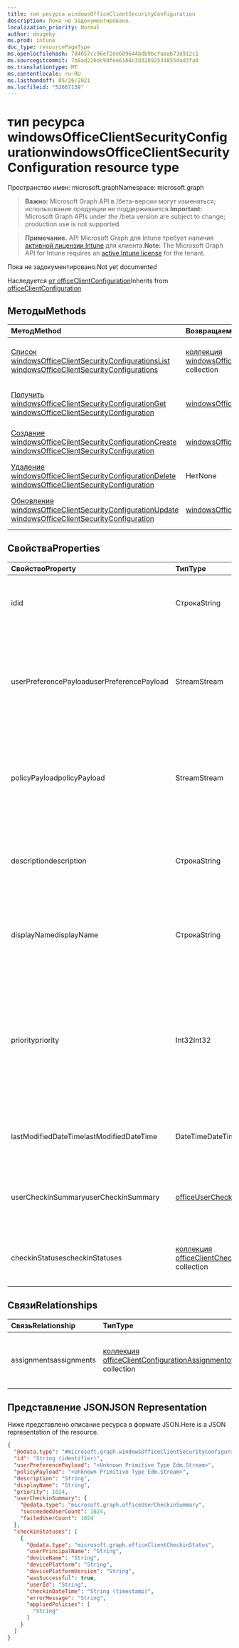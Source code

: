```yaml
---
title: тип ресурса windowsOfficeClientSecurityConfiguration
description: Пока не задокументировано.
localization_priority: Normal
author: dougeby
ms.prod: intune
doc_type: resourcePageType
ms.openlocfilehash: 704057cc96ef2de609644bdb9bcfaaab73d912c1
ms.sourcegitcommit: 7b8ad226dc9dfee61b8c3d32892534855dad3fa0
ms.translationtype: MT
ms.contentlocale: ru-RU
ms.lasthandoff: 05/26/2021
ms.locfileid: "52667139"
---
```

# <a name="windowsofficeclientsecurityconfiguration-resource-type"></a><span data-ttu-id="7ab13-103">тип ресурса windowsOfficeClientSecurityConfiguration</span><span class="sxs-lookup"><span data-stu-id="7ab13-103">windowsOfficeClientSecurityConfiguration resource type</span></span>

<span data-ttu-id="7ab13-104">Пространство имен: microsoft.graph</span><span class="sxs-lookup"><span data-stu-id="7ab13-104">Namespace: microsoft.graph</span></span>

> <span data-ttu-id="7ab13-105">**Важно:** Microsoft Graph API в /бета-версии могут изменяться; использование продукции не поддерживается.</span><span class="sxs-lookup"><span data-stu-id="7ab13-105">**Important:** Microsoft Graph APIs under the /beta version are subject to change; production use is not supported.</span></span>

> <span data-ttu-id="7ab13-106">**Примечание.** API Microsoft Graph для Intune требует наличия [активной лицензии Intune](https://go.microsoft.com/fwlink/?linkid=839381) для клиента.</span><span class="sxs-lookup"><span data-stu-id="7ab13-106">**Note:** The Microsoft Graph API for Intune requires an [active Intune license](https://go.microsoft.com/fwlink/?linkid=839381) for the tenant.</span></span>

<span data-ttu-id="7ab13-107">Пока не задокументировано.</span><span class="sxs-lookup"><span data-stu-id="7ab13-107">Not yet documented</span></span>

<span data-ttu-id="7ab13-108">Наследуется [от officeClientConfiguration](../resources/intune-cirrus-officeclientconfiguration.md)</span><span class="sxs-lookup"><span data-stu-id="7ab13-108">Inherits from [officeClientConfiguration](../resources/intune-cirrus-officeclientconfiguration.md)</span></span>

## <a name="methods"></a><span data-ttu-id="7ab13-109">Методы</span><span class="sxs-lookup"><span data-stu-id="7ab13-109">Methods</span></span>
|<span data-ttu-id="7ab13-110">Метод</span><span class="sxs-lookup"><span data-stu-id="7ab13-110">Method</span></span>|<span data-ttu-id="7ab13-111">Возвращаемый тип</span><span class="sxs-lookup"><span data-stu-id="7ab13-111">Return Type</span></span>|<span data-ttu-id="7ab13-112">Описание</span><span class="sxs-lookup"><span data-stu-id="7ab13-112">Description</span></span>|
|:---|:---|:---|
|[<span data-ttu-id="7ab13-113">Список windowsOfficeClientSecurityConfigurations</span><span class="sxs-lookup"><span data-stu-id="7ab13-113">List windowsOfficeClientSecurityConfigurations</span></span>](../api/intune-cirrus-windowsofficeclientsecurityconfiguration-list.md)|<span data-ttu-id="7ab13-114">[коллекция windowsOfficeClientSecurityConfiguration](../resources/intune-cirrus-windowsofficeclientsecurityconfiguration.md)</span><span class="sxs-lookup"><span data-stu-id="7ab13-114">[windowsOfficeClientSecurityConfiguration](../resources/intune-cirrus-windowsofficeclientsecurityconfiguration.md) collection</span></span>|<span data-ttu-id="7ab13-115">Список свойств и связей объектов [WindowsOfficeClientSecurityConfiguration.](../resources/intune-cirrus-windowsofficeclientsecurityconfiguration.md)</span><span class="sxs-lookup"><span data-stu-id="7ab13-115">List properties and relationships of the [windowsOfficeClientSecurityConfiguration](../resources/intune-cirrus-windowsofficeclientsecurityconfiguration.md) objects.</span></span>|
|[<span data-ttu-id="7ab13-116">Получить windowsOfficeClientSecurityConfiguration</span><span class="sxs-lookup"><span data-stu-id="7ab13-116">Get windowsOfficeClientSecurityConfiguration</span></span>](../api/intune-cirrus-windowsofficeclientsecurityconfiguration-get.md)|[<span data-ttu-id="7ab13-117">windowsOfficeClientSecurityConfiguration</span><span class="sxs-lookup"><span data-stu-id="7ab13-117">windowsOfficeClientSecurityConfiguration</span></span>](../resources/intune-cirrus-windowsofficeclientsecurityconfiguration.md)|<span data-ttu-id="7ab13-118">Чтение свойств и связей объекта [WindowsOfficeClientSecurityConfiguration.](../resources/intune-cirrus-windowsofficeclientsecurityconfiguration.md)</span><span class="sxs-lookup"><span data-stu-id="7ab13-118">Read properties and relationships of the [windowsOfficeClientSecurityConfiguration](../resources/intune-cirrus-windowsofficeclientsecurityconfiguration.md) object.</span></span>|
|[<span data-ttu-id="7ab13-119">Создание windowsOfficeClientSecurityConfiguration</span><span class="sxs-lookup"><span data-stu-id="7ab13-119">Create windowsOfficeClientSecurityConfiguration</span></span>](../api/intune-cirrus-windowsofficeclientsecurityconfiguration-create.md)|[<span data-ttu-id="7ab13-120">windowsOfficeClientSecurityConfiguration</span><span class="sxs-lookup"><span data-stu-id="7ab13-120">windowsOfficeClientSecurityConfiguration</span></span>](../resources/intune-cirrus-windowsofficeclientsecurityconfiguration.md)|<span data-ttu-id="7ab13-121">Создайте [новый объект WindowsOfficeClientSecurityConfiguration.](../resources/intune-cirrus-windowsofficeclientsecurityconfiguration.md)</span><span class="sxs-lookup"><span data-stu-id="7ab13-121">Create a new [windowsOfficeClientSecurityConfiguration](../resources/intune-cirrus-windowsofficeclientsecurityconfiguration.md) object.</span></span>|
|[<span data-ttu-id="7ab13-122">Удаление windowsOfficeClientSecurityConfiguration</span><span class="sxs-lookup"><span data-stu-id="7ab13-122">Delete windowsOfficeClientSecurityConfiguration</span></span>](../api/intune-cirrus-windowsofficeclientsecurityconfiguration-delete.md)|<span data-ttu-id="7ab13-123">Нет</span><span class="sxs-lookup"><span data-stu-id="7ab13-123">None</span></span>|<span data-ttu-id="7ab13-124">Удаляет [windowsOfficeClientSecurityConfiguration](../resources/intune-cirrus-windowsofficeclientsecurityconfiguration.md).</span><span class="sxs-lookup"><span data-stu-id="7ab13-124">Deletes a [windowsOfficeClientSecurityConfiguration](../resources/intune-cirrus-windowsofficeclientsecurityconfiguration.md).</span></span>|
|[<span data-ttu-id="7ab13-125">Обновление windowsOfficeClientSecurityConfiguration</span><span class="sxs-lookup"><span data-stu-id="7ab13-125">Update windowsOfficeClientSecurityConfiguration</span></span>](../api/intune-cirrus-windowsofficeclientsecurityconfiguration-update.md)|[<span data-ttu-id="7ab13-126">windowsOfficeClientSecurityConfiguration</span><span class="sxs-lookup"><span data-stu-id="7ab13-126">windowsOfficeClientSecurityConfiguration</span></span>](../resources/intune-cirrus-windowsofficeclientsecurityconfiguration.md)|<span data-ttu-id="7ab13-127">Обновление свойств объекта [WindowsOfficeClientSecurityConfiguration.](../resources/intune-cirrus-windowsofficeclientsecurityconfiguration.md)</span><span class="sxs-lookup"><span data-stu-id="7ab13-127">Update the properties of a [windowsOfficeClientSecurityConfiguration](../resources/intune-cirrus-windowsofficeclientsecurityconfiguration.md) object.</span></span>|

## <a name="properties"></a><span data-ttu-id="7ab13-128">Свойства</span><span class="sxs-lookup"><span data-stu-id="7ab13-128">Properties</span></span>
|<span data-ttu-id="7ab13-129">Свойство</span><span class="sxs-lookup"><span data-stu-id="7ab13-129">Property</span></span>|<span data-ttu-id="7ab13-130">Тип</span><span class="sxs-lookup"><span data-stu-id="7ab13-130">Type</span></span>|<span data-ttu-id="7ab13-131">Описание</span><span class="sxs-lookup"><span data-stu-id="7ab13-131">Description</span></span>|
|:---|:---|:---|
|<span data-ttu-id="7ab13-132">id</span><span class="sxs-lookup"><span data-stu-id="7ab13-132">id</span></span>|<span data-ttu-id="7ab13-133">Строка</span><span class="sxs-lookup"><span data-stu-id="7ab13-133">String</span></span>|<span data-ttu-id="7ab13-134">Id политики конфигурации клиента office.</span><span class="sxs-lookup"><span data-stu-id="7ab13-134">Id of the office client configuration policy.</span></span> <span data-ttu-id="7ab13-135">Унаследованный от [officeClientConfiguration](../resources/intune-cirrus-officeclientconfiguration.md)</span><span class="sxs-lookup"><span data-stu-id="7ab13-135">Inherited from [officeClientConfiguration](../resources/intune-cirrus-officeclientconfiguration.md)</span></span>|
|<span data-ttu-id="7ab13-136">userPreferencePayload</span><span class="sxs-lookup"><span data-stu-id="7ab13-136">userPreferencePayload</span></span>|<span data-ttu-id="7ab13-137">Stream</span><span class="sxs-lookup"><span data-stu-id="7ab13-137">Stream</span></span>|<span data-ttu-id="7ab13-138">Параметры параметров JSON строки в двоичном формате, эти значения могут быть переопределены пользователем.</span><span class="sxs-lookup"><span data-stu-id="7ab13-138">Preference settings JSON string in binary format, these values can be overridden by the user.</span></span> <span data-ttu-id="7ab13-139">Унаследованный от [officeClientConfiguration](../resources/intune-cirrus-officeclientconfiguration.md)</span><span class="sxs-lookup"><span data-stu-id="7ab13-139">Inherited from [officeClientConfiguration](../resources/intune-cirrus-officeclientconfiguration.md)</span></span>|
|<span data-ttu-id="7ab13-140">policyPayload</span><span class="sxs-lookup"><span data-stu-id="7ab13-140">policyPayload</span></span>|<span data-ttu-id="7ab13-141">Stream</span><span class="sxs-lookup"><span data-stu-id="7ab13-141">Stream</span></span>|<span data-ttu-id="7ab13-142">Параметры JSON строки JSON в двоичном формате, эти значения не могут быть изменены пользователем.</span><span class="sxs-lookup"><span data-stu-id="7ab13-142">Policy settings JSON string in binary format, these values cannot be changed by the user.</span></span> <span data-ttu-id="7ab13-143">Унаследованный от [officeClientConfiguration](../resources/intune-cirrus-officeclientconfiguration.md)</span><span class="sxs-lookup"><span data-stu-id="7ab13-143">Inherited from [officeClientConfiguration](../resources/intune-cirrus-officeclientconfiguration.md)</span></span>|
|<span data-ttu-id="7ab13-144">description</span><span class="sxs-lookup"><span data-stu-id="7ab13-144">description</span></span>|<span data-ttu-id="7ab13-145">Строка</span><span class="sxs-lookup"><span data-stu-id="7ab13-145">String</span></span>|<span data-ttu-id="7ab13-146">Администратор предоставил описание политики конфигурации клиента office.</span><span class="sxs-lookup"><span data-stu-id="7ab13-146">Admin provided description of the office client configuration policy.</span></span> <span data-ttu-id="7ab13-147">Унаследованный от [officeClientConfiguration](../resources/intune-cirrus-officeclientconfiguration.md)</span><span class="sxs-lookup"><span data-stu-id="7ab13-147">Inherited from [officeClientConfiguration](../resources/intune-cirrus-officeclientconfiguration.md)</span></span>|
|<span data-ttu-id="7ab13-148">displayName</span><span class="sxs-lookup"><span data-stu-id="7ab13-148">displayName</span></span>|<span data-ttu-id="7ab13-149">Строка</span><span class="sxs-lookup"><span data-stu-id="7ab13-149">String</span></span>|<span data-ttu-id="7ab13-150">Администратор предоставил имя политики конфигурации клиента office.</span><span class="sxs-lookup"><span data-stu-id="7ab13-150">Admin provided name of the office client configuration policy.</span></span> <span data-ttu-id="7ab13-151">Унаследованный от [officeClientConfiguration](../resources/intune-cirrus-officeclientconfiguration.md)</span><span class="sxs-lookup"><span data-stu-id="7ab13-151">Inherited from [officeClientConfiguration](../resources/intune-cirrus-officeclientconfiguration.md)</span></span>|
|<span data-ttu-id="7ab13-152">priority</span><span class="sxs-lookup"><span data-stu-id="7ab13-152">priority</span></span>|<span data-ttu-id="7ab13-153">Int32</span><span class="sxs-lookup"><span data-stu-id="7ab13-153">Int32</span></span>|<span data-ttu-id="7ab13-154">Значение приоритета должно быть уникальным значением для каждой политики клиента и использоваться для разрешения конфликтов, более низкие значения означают высокий приоритет.</span><span class="sxs-lookup"><span data-stu-id="7ab13-154">Priority value should be unique value for each policy under a tenant and will be used for conflict resolution, lower values mean priority is high.</span></span> <span data-ttu-id="7ab13-155">Унаследованный от [officeClientConfiguration](../resources/intune-cirrus-officeclientconfiguration.md)</span><span class="sxs-lookup"><span data-stu-id="7ab13-155">Inherited from [officeClientConfiguration](../resources/intune-cirrus-officeclientconfiguration.md)</span></span>|
|<span data-ttu-id="7ab13-156">lastModifiedDateTime</span><span class="sxs-lookup"><span data-stu-id="7ab13-156">lastModifiedDateTime</span></span>|<span data-ttu-id="7ab13-157">DateTime</span><span class="sxs-lookup"><span data-stu-id="7ab13-157">DateTime</span></span>|<span data-ttu-id="7ab13-158">Последний измененный штамп даты политики.</span><span class="sxs-lookup"><span data-stu-id="7ab13-158">Last modified datetime stamp of the policy.</span></span> <span data-ttu-id="7ab13-159">Унаследованный от [officeClientConfiguration](../resources/intune-cirrus-officeclientconfiguration.md)</span><span class="sxs-lookup"><span data-stu-id="7ab13-159">Inherited from [officeClientConfiguration](../resources/intune-cirrus-officeclientconfiguration.md)</span></span>|
|<span data-ttu-id="7ab13-160">userCheckinSummary</span><span class="sxs-lookup"><span data-stu-id="7ab13-160">userCheckinSummary</span></span>|[<span data-ttu-id="7ab13-161">officeUserCheckinSummary</span><span class="sxs-lookup"><span data-stu-id="7ab13-161">officeUserCheckinSummary</span></span>](../resources/intune-cirrus-officeusercheckinsummary.md)|<span data-ttu-id="7ab13-162">Сводка регистрации пользователя для политики.</span><span class="sxs-lookup"><span data-stu-id="7ab13-162">User check-in summary for the policy.</span></span> <span data-ttu-id="7ab13-163">Унаследованный от [officeClientConfiguration](../resources/intune-cirrus-officeclientconfiguration.md)</span><span class="sxs-lookup"><span data-stu-id="7ab13-163">Inherited from [officeClientConfiguration](../resources/intune-cirrus-officeclientconfiguration.md)</span></span>|
|<span data-ttu-id="7ab13-164">checkinStatuses</span><span class="sxs-lookup"><span data-stu-id="7ab13-164">checkinStatuses</span></span>|<span data-ttu-id="7ab13-165">[коллекция officeClientCheckinStatus](../resources/intune-cirrus-officeclientcheckinstatus.md)</span><span class="sxs-lookup"><span data-stu-id="7ab13-165">[officeClientCheckinStatus](../resources/intune-cirrus-officeclientcheckinstatus.md) collection</span></span>|<span data-ttu-id="7ab13-166">Список состояния регистрации клиента office.</span><span class="sxs-lookup"><span data-stu-id="7ab13-166">List of office Client check-in status.</span></span> <span data-ttu-id="7ab13-167">Унаследованный от [officeClientConfiguration](../resources/intune-cirrus-officeclientconfiguration.md)</span><span class="sxs-lookup"><span data-stu-id="7ab13-167">Inherited from [officeClientConfiguration](../resources/intune-cirrus-officeclientconfiguration.md)</span></span>|

## <a name="relationships"></a><span data-ttu-id="7ab13-168">Связи</span><span class="sxs-lookup"><span data-stu-id="7ab13-168">Relationships</span></span>
|<span data-ttu-id="7ab13-169">Связь</span><span class="sxs-lookup"><span data-stu-id="7ab13-169">Relationship</span></span>|<span data-ttu-id="7ab13-170">Тип</span><span class="sxs-lookup"><span data-stu-id="7ab13-170">Type</span></span>|<span data-ttu-id="7ab13-171">Описание</span><span class="sxs-lookup"><span data-stu-id="7ab13-171">Description</span></span>|
|:---|:---|:---|
|<span data-ttu-id="7ab13-172">assignments</span><span class="sxs-lookup"><span data-stu-id="7ab13-172">assignments</span></span>|<span data-ttu-id="7ab13-173">[коллекция officeClientConfigurationAssignment](../resources/intune-cirrus-officeclientconfigurationassignment.md)</span><span class="sxs-lookup"><span data-stu-id="7ab13-173">[officeClientConfigurationAssignment](../resources/intune-cirrus-officeclientconfigurationassignment.md) collection</span></span>|<span data-ttu-id="7ab13-174">Список групповых назначений для политики.</span><span class="sxs-lookup"><span data-stu-id="7ab13-174">The list of group assignments for the policy.</span></span> <span data-ttu-id="7ab13-175">Унаследованный от [officeClientConfiguration](../resources/intune-cirrus-officeclientconfiguration.md)</span><span class="sxs-lookup"><span data-stu-id="7ab13-175">Inherited from [officeClientConfiguration](../resources/intune-cirrus-officeclientconfiguration.md)</span></span>|

## <a name="json-representation"></a><span data-ttu-id="7ab13-176">Представление JSON</span><span class="sxs-lookup"><span data-stu-id="7ab13-176">JSON Representation</span></span>
<span data-ttu-id="7ab13-177">Ниже представлено описание ресурса в формате JSON.</span><span class="sxs-lookup"><span data-stu-id="7ab13-177">Here is a JSON representation of the resource.</span></span>
<!-- {
  "blockType": "resource",
  "keyProperty": "id",
  "@odata.type": "microsoft.graph.windowsOfficeClientSecurityConfiguration"
}
-->
``` json
{
  "@odata.type": "#microsoft.graph.windowsOfficeClientSecurityConfiguration",
  "id": "String (identifier)",
  "userPreferencePayload": "<Unknown Primitive Type Edm.Stream>",
  "policyPayload": "<Unknown Primitive Type Edm.Stream>",
  "description": "String",
  "displayName": "String",
  "priority": 1024,
  "userCheckinSummary": {
    "@odata.type": "microsoft.graph.officeUserCheckinSummary",
    "succeededUserCount": 1024,
    "failedUserCount": 1024
  },
  "checkinStatuses": [
    {
      "@odata.type": "microsoft.graph.officeClientCheckinStatus",
      "userPrincipalName": "String",
      "deviceName": "String",
      "devicePlatform": "String",
      "devicePlatformVersion": "String",
      "wasSuccessful": true,
      "userId": "String",
      "checkinDateTime": "String (timestamp)",
      "errorMessage": "String",
      "appliedPolicies": [
        "String"
      ]
    }
  ]
}
```




